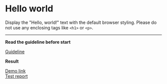 # Hello world

Display the "Hello, world!" text with the default browser styling. Please do not 
use any enclosing tags like `<h1>` or `<p>`.
___
**Read the guideline before start**

[Guideline](https://github.com/mate-academy/layout_task-guideline/blob/master/README.md)

**Result**

[Demo link](https://cheerfulGloom.github.io/layout_hello-world/) <br>
[Test report](https://cheerfulGloom.github.io/layout_hello-world/report/html_report/)
